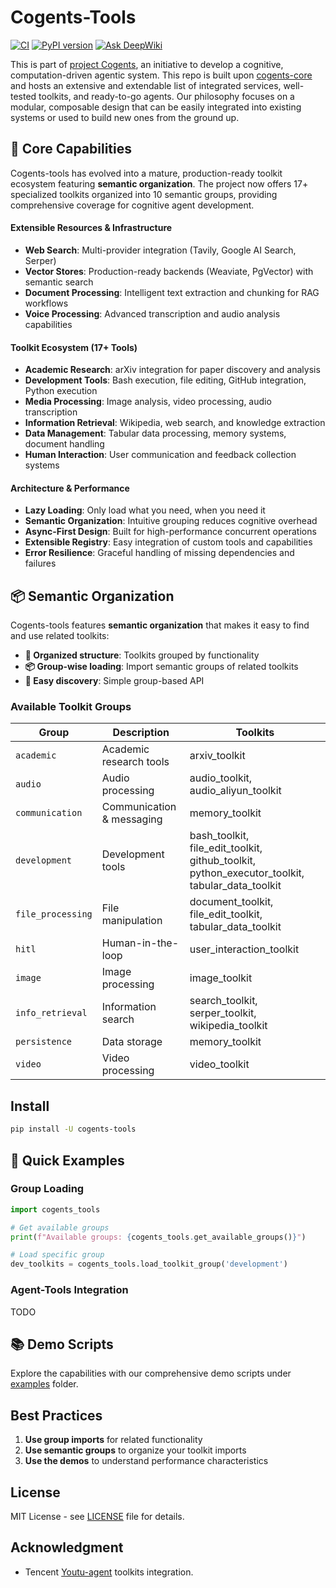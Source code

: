 # Cogents-Tools

[![CI](https://github.com/caesar0301/cogents-tools/actions/workflows/ci.yml/badge.svg)](https://github.com/caesar0301/cogents-tools/actions/workflows/ci.yml)
[![PyPI version](https://img.shields.io/pypi/v/cogents-tools.svg)](https://pypi.org/project/cogents-tools/)
[![Ask DeepWiki](https://deepwiki.com/badge.svg)](https://deepwiki.com/caesar0301/cogents-tools)

This is part of [project Cogents](https://github.com/caesar0301/cogents), an initiative to develop a cognitive, computation-driven agentic system. This repo is built upon [cogents-core](https://github.com/caesar0301/cogents-core) and hosts an extensive and extendable list of integrated services, well-tested toolkits, and ready-to-go agents. Our philosophy focuses on a modular, composable design that can be easily integrated into existing systems or used to build new ones from the ground up.

## 🎯 Core Capabilities

Cogents-tools has evolved into a mature, production-ready toolkit ecosystem featuring **semantic organization**. The project now offers 17+ specialized toolkits organized into 10 semantic groups, providing comprehensive coverage for cognitive agent development.

#### Extensible Resources & Infrastructure
- **Web Search**: Multi-provider integration (Tavily, Google AI Search, Serper)
- **Vector Stores**: Production-ready backends (Weaviate, PgVector) with semantic search
- **Document Processing**: Intelligent text extraction and chunking for RAG workflows
- **Voice Processing**: Advanced transcription and audio analysis capabilities

#### Toolkit Ecosystem (17+ Tools)
- **Academic Research**: arXiv integration for paper discovery and analysis
- **Development Tools**: Bash execution, file editing, GitHub integration, Python execution
- **Media Processing**: Image analysis, video processing, audio transcription
- **Information Retrieval**: Wikipedia, web search, and knowledge extraction
- **Data Management**: Tabular data processing, memory systems, document handling
- **Human Interaction**: User communication and feedback collection systems

#### Architecture & Performance
- **Lazy Loading**: Only load what you need, when you need it
- **Semantic Organization**: Intuitive grouping reduces cognitive overhead
- **Async-First Design**: Built for high-performance concurrent operations
- **Extensible Registry**: Easy integration of custom tools and capabilities
- **Error Resilience**: Graceful handling of missing dependencies and failures

## 📦 Semantic Organization

Cogents-tools features **semantic organization** that makes it easy to find and use related toolkits:

- **🎯 Organized structure**: Toolkits grouped by functionality
- **📦 Group-wise loading**: Import semantic groups of related toolkits
- **🔧 Easy discovery**: Simple group-based API

### Available Toolkit Groups

| Group | Description | Toolkits |
|-------|-------------|----------|
| `academic` | Academic research tools | arxiv_toolkit |
| `audio` | Audio processing | audio_toolkit, audio_aliyun_toolkit |
| `communication` | Communication & messaging | memory_toolkit |
| `development` | Development tools | bash_toolkit, file_edit_toolkit, github_toolkit, python_executor_toolkit, tabular_data_toolkit |
| `file_processing` | File manipulation | document_toolkit, file_edit_toolkit, tabular_data_toolkit |
| `hitl` | Human-in-the-loop | user_interaction_toolkit |
| `image` | Image processing | image_toolkit |
| `info_retrieval` | Information search | search_toolkit, serper_toolkit, wikipedia_toolkit |
| `persistence` | Data storage | memory_toolkit |
| `video` | Video processing | video_toolkit |

## Install

```bash
pip install -U cogents-tools
```

## 🚀 Quick Examples

### Group Loading

```python
import cogents_tools

# Get available groups
print(f"Available groups: {cogents_tools.get_available_groups()}")

# Load specific group
dev_toolkits = cogents_tools.load_toolkit_group('development')
```

### Agent-Tools Integration

TODO

## 📚 Demo Scripts

Explore the capabilities with our comprehensive demo scripts under [examples](./examples) folder.

## Best Practices

1. **Use group imports** for related functionality
2. **Use semantic groups** to organize your toolkit imports
3. **Use the demos** to understand performance characteristics

## License

MIT License - see [LICENSE](LICENSE) file for details.

## Acknowledgment

- Tencent [Youtu-agent](https://github.com/Tencent/Youtu-agent) toolkits integration.
